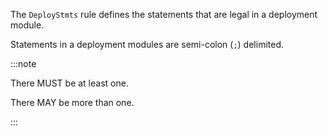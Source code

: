 The `DeployStmts` rule defines the statements that are legal in a deployment
module.

Statements in a deployment modules are semi-colon (`;`) delimited.

:::note

There MUST be at least one.

There MAY be more than one.

:::

